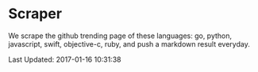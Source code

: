 # Scraper

We scrape the github trending page of these languages: go, python, javascript, swift, objective-c, ruby, and push a markdown result everyday.

Last Updated: 2017-01-16 10:31:38
